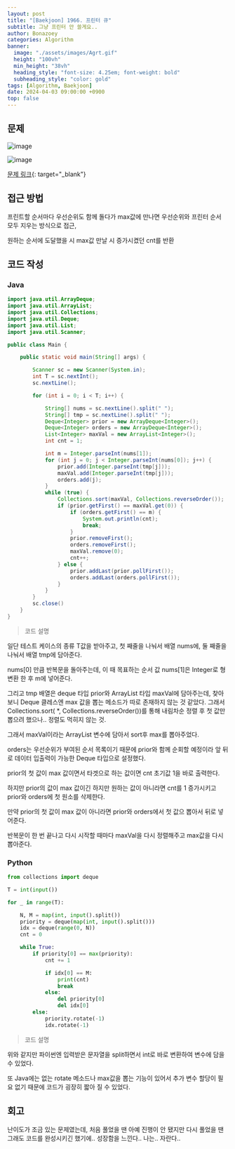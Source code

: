 ```yaml
---
layout: post
title: "[Baekjoon] 1966. 프린터 큐"
subtitle: 그냥 프린터 안 쓸게요..
author: Bonazoey
categories: Algorithm
banner:
  image: "./assets/images/Agrt.gif"
  height: "100vh"
  min_height: "38vh"
  heading_style: "font-size: 4.25em; font-weight: bold"
  subheading_style: "color: gold"
tags: [Algorithm, Baekjoon]
date: 2024-04-03 09:00:00 +0900
top: false
---
```


## 문제

![image](https://github.com/bonazoey/bonazoey.github.io/assets/142956374/6e3ff348-031c-496d-956f-697ce4981fc6)

![image](https://github.com/bonazoey/bonazoey.github.io/assets/142956374/93e52c37-5005-466d-8b46-05c4d58ce3f9)

[문제 링크](https://www.acmicpc.net/problem/1966){: target="_blank"}

## 접근 방법

프린트할 순서마다 우선순위도 함께 돌다가 max값에 만나면 우선순위와 프린터 순서 모두 지우는 방식으로 접근,

원하는 순서에 도달했을 시 max값 만날 시 증가시켰던 cnt를 반환

## 코드 작성

### Java

~~~java
import java.util.ArrayDeque;
import java.util.ArrayList;
import java.util.Collections;
import java.util.Deque;
import java.util.List;
import java.util.Scanner;

public class Main {

	public static void main(String[] args) {

		Scanner sc = new Scanner(System.in);
		int T = sc.nextInt();
		sc.nextLine();

		for (int i = 0; i < T; i++) {

			String[] nums = sc.nextLine().split(" ");
			String[] tmp = sc.nextLine().split(" ");
			Deque<Integer> prior = new ArrayDeque<Integer>();
			Deque<Integer> orders = new ArrayDeque<Integer>();
			List<Integer> maxVal = new ArrayList<Integer>();
			int cnt = 1;

			int m = Integer.parseInt(nums[1]);
			for (int j = 0; j < Integer.parseInt(nums[0]); j++) {
				prior.add(Integer.parseInt(tmp[j]));
				maxVal.add(Integer.parseInt(tmp[j]));
				orders.add(j);
			}
			while (true) {
				Collections.sort(maxVal, Collections.reverseOrder());
				if (prior.getFirst() == maxVal.get(0)) {
					if (orders.getFirst() == m) {
						System.out.println(cnt);
						break;
					}
					prior.removeFirst();
					orders.removeFirst();
					maxVal.remove(0);
					cnt++;
				} else {
					prior.addLast(prior.pollFirst());
					orders.addLast(orders.pollFirst());
				}
			}
		}
		sc.close()
	}
}
~~~

> 코드 설명

일단 테스트 케이스의 종류 T값을 받아주고, 첫 째줄을 나눠서 배열 nums에, 둘 째줄을 나눠서 배열 tmp에 담아준다.

nums[0] 만큼 반복문을 돌아주는데, 이 때 목표하는 순서 값 nums[1]은 Integer로 형변환 한 후 m에 넣어준다.

그리고 tmp 배열은 deque 타입 prior와 ArrayList 타입 maxVal에 담아주는데, 찾아보니 Deque 클레스엔 max 값을 뽑는 메소드가 따로 존재하지 않는 것 같았다. 그래서 Collections.sort( *, Collections.reverseOrder())를 통해 내림차순 정렬 후 첫 값만 뽑으려 했으나.. 정렬도 먹히지 않는 것.

그래서 maxVal이라는 ArrayList 변수에 담아서 sort후 max를 뽑아주었다.

orders는 우선순위가 부여된 순서 목록이기 때문에 prior와 함께 순회할 예정이라 앞 뒤로 데이터 입출력이 가능한 Deque 타입으로 설정했다.

prior의 첫 값이 max 값이면서 타겟으로 하는 값이면 cnt 초기값 1을 바로 출력한다.

하지만 prior의 값이 max 값이긴 하지만 원하는 값이 아니라면 cnt를 1 증가시키고 prior와 orders에 첫 원소를 삭제한다.

만약 prior의 첫 값이 max 값이 아니라면 prior와 orders에서 첫 값으 뽑아서 뒤로 넣어준다.

반복문이 한 번 끝나고 다시 시작할 때마다 maxVal을 다시 정렬해주고 max값을 다시 뽑아준다.

### Python

~~~python
from collections import deque

T = int(input())

for _ in range(T):

    N, M = map(int, input().split())
    priority = deque(map(int, input().split()))
    idx = deque(range(0, N))
    cnt = 0

    while True:
        if priority[0] == max(priority):
            cnt += 1

            if idx[0] == M:
                print(cnt)
                break
            else:
                del priority[0]
                del idx[0]
        else:
            priority.rotate(-1)
            idx.rotate(-1)
~~~

> 코드 설명

위와 같지만 파이썬엔 입력받은 문자열을 split하면서 int로 바로 변환하여 변수에 담을 수 있었다.

또 Java에는 없는 rotate 메소드나 max값을 뽑는 기능이 있어서 추가 변수 할당이 필요 없기 때문에 코드가 굉장히 짧아 질 수 있었다.

## 회고

난이도가 조금 있는 문제였는데, 처음 풀었을 땐 아예 진행이 안 됐지만 다시 풀었을 땐 그래도 코드를 완성시키긴 했기에.. 성장함을 느낀다.. 나는.. 자란다..
